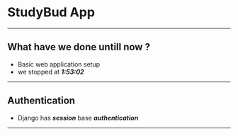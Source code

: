 # StudyBud App
--- ---
## What have we done untill now ?
- Basic web application setup
- we stopped at **_1:53:02_**
--- ---
## Authentication

- Django has **_session_** base **_authentication_**

--- ---